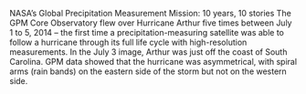 NASA’s Global Precipitation Measurement Mission: 10 years, 10 stories 
 The GPM Core Observatory flew over Hurricane Arthur five times between July 1 to 5, 2014 – the first time a precipitation-measuring satellite was able to follow a hurricane through its full life cycle with high-resolution measurements. In the July 3 image, Arthur was just off the coast of South Carolina. GPM data showed that the hurricane was asymmetrical, with spiral arms (rain bands) on the eastern side of the storm but not on the western side.